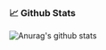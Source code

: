 ### 📈 Github Stats
  
![Anurag's github stats](https://github-readme-stats.vercel.app/api?username=newbalancem5&show_icons=true&theme=radical)
